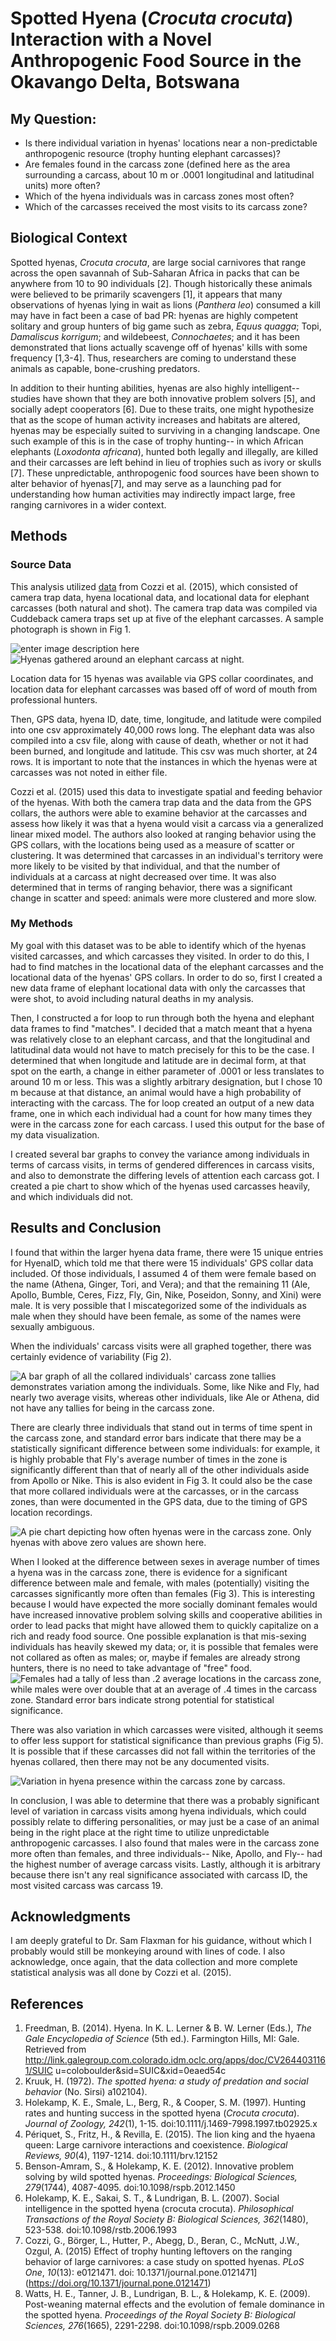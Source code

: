 ﻿# Spotted Hyena (*Crocuta crocuta*) Interaction with a Novel Anthropogenic Food Source in the Okavango Delta, Botswana

## My Question:

- Is there individual variation in hyenas' locations near a non-predictable anthropogenic resource (trophy hunting elephant carcasses)?
-  Are females found in the carcass zone (defined here as the area surrounding a carcass, about 10 m or .0001 longitudinal and latitudinal units) more often?
-  Which of the hyena individuals was in carcass zones most often?
- Which of the carcasses received the most visits to its carcass zone? 

## Biological Context
Spotted hyenas, *Crocuta crocuta*, are large social carnivores that range across the open savannah of Sub-Saharan Africa in packs that can be anywhere from 10 to 90 individuals [2]. Though historically these animals were believed to be primarily scavengers [1], it appears that many observations of hyenas lying in wait as lions (*Panthera leo*) consumed a kill may have in fact been a case of bad PR: hyenas are highly competent solitary and group hunters of big game such as zebra, *Equus quagga*; Topi, *Damaliscus korrigum*; and wildebeest, *Connochaetes*; and it has been demonstrated that lions actually scavenge off of hyenas' kills with some frequency [1,3-4]. Thus, researchers are coming to understand these animals as capable, bone-crushing predators. 

In addition to their hunting abilities, hyenas are also highly intelligent-- studies have shown that they are both innovative problem solvers [5], and socially adept cooperators [6]. Due to these traits, one might hypothesize that as the scope of human activity increases and habitats are altered, hyenas may be especially suited to surviving in a changing landscape. One such example of this is in the case of trophy hunting-- in which African elephants (*Loxodonta africana*), hunted both legally and illegally, are killed and their carcasses are left behind in lieu of trophies such as ivory or skulls [7].  These unpredictable, anthropogenic food sources have been shown to alter behavior of hyenas[7], and may serve as a launching pad for understanding how human activities may indirectly impact large, free ranging carnivores in a wider context. 

## Methods
### Source Data
This analysis utilized [data](https://datadryad.org/resource/doi:10.5061/dryad.78kn3) from Cozzi et al. (2015), which consisted of camera trap data, hyena locational data, and locational data for elephant carcasses (both natural and shot). The camera trap data was compiled via Cuddeback camera traps set up at five of the elephant carcasses. A sample photograph is shown in Fig 1. 

![enter image description here](https://lh3.googleusercontent.com/RwcVudgaxFo0xXepLkgw9zZ5xU6v7_FJOYt0gItGmjBxB3mPMjjjrC8zTPW65QM2j1T4MscESVg "Fig 1.")
![Hyenas gathered around an elephant carcass at night.](https://picasaweb.google.com/110232003716498184469/6687023313467056561#6687023312631279570 "Fig 1 ")

Location data for 15 hyenas was available via GPS collar coordinates, and location data for elephant carcasses was based off of word of mouth from professional hunters.

Then, GPS data, hyena ID, date, time, longitude, and latitude were compiled into one csv approximately 40,000 rows long. The elephant data was also compiled into a csv file, along with cause of death, whether or not it had been burned, and longitude and latitude. This csv was much shorter, at 24 rows. It is important to note that the instances in which the hyenas were at carcasses was not noted in either file. 

Cozzi et al. (2015) used this data to investigate spatial and feeding behavior of the hyenas. With both the camera trap data and the data from the GPS collars, the authors were able to examine behavior at the carcasses and assess how likely it was that a hyena would visit a carcass via a generalized linear mixed model. The authors also looked at ranging behavior using the GPS collars, with the locations being used as a measure of scatter or clustering.  It was determined that carcasses in an individual's territory were more likely to be visited by that individual, and that the number of individuals at a carcass at night decreased over time. It was also determined that in terms of ranging behavior, there was a significant change in scatter and speed: animals were more clustered and more slow. 

### My Methods
My goal with this dataset was to be able to identify which of the hyenas visited carcasses, and which carcasses they visited. In order to do this, I had to find matches in the locational data of the elephant carcasses and the locational data of the hyenas' GPS collars. In order to do so, first I created a new data frame of elephant locational data with only the carcasses that were shot, to avoid including natural deaths in my analysis. 

Then, I constructed a for loop to run through both the hyena and elephant data frames to find "matches". I decided that a match meant that a hyena was relatively close to an elephant carcass, and that the longitudinal and latitudinal data would not have to match precisely for this to be the case. I determined that when longitude and latitude are in decimal form, at that spot on the earth, a change in either parameter of .0001 or less translates to around 10 m or less. This was a slightly arbitrary designation, but I chose 10 m because at that distance, an animal would have a high probability of interacting with the carcass. The for loop created an output of a new data frame, one in which each individual had a count for how many times they were in the carcass zone for each carcass. I used this output for the base of my data visualization. 

I created several bar graphs to convey the variance among individuals in terms of carcass visits, in terms of gendered differences in carcass visits, and also to demonstrate the differing levels of attention each carcass got. I created a pie chart to show which of the hyenas used carcasses heavily, and which individuals did not.  

## Results and Conclusion
I found that within the larger hyena data frame, there were 15 unique entries for HyenaID, which told me that there were 15 individuals' GPS collar data included. Of those individuals, I assumed 4 of them were female based on the name (Athena, Ginger, Tori, and Vera); and that the remaining 11 (Ale, Apollo, Bumble, Ceres, Fizz, Fly, Gin, Nike, Poseidon, Sonny, and Xini) were male. It is very possible that I miscategorized some of the individuals as male when they should have been female, as some of the names were sexually ambiguous.

When the individuals' carcass visits were all graphed together, there was certainly evidence of variability (Fig 2).

![A bar graph of all the collared individuals' carcass zone tallies demonstrates variation among the individuals. Some, like Nike and Fly, had nearly two average visits, whereas other individuals, like Ale or Athena, did not have any tallies for being in the carcass zone. ](https://lh3.googleusercontent.com/gto33uhywV9XgNnfCR_Nzgj9ft_UvPGjNqYHOEclwv_ufvX2fFr49_qotX_AVacZx8fboY27ntg "Fig 2.")

There are clearly three individuals that stand out in terms of time spent in the carcass zone, and standard error bars indicate that there may be a statistically significant difference between some individuals: for example, it is highly probable that Fly's average number of times in the zone is significantly different than that of nearly all of the other individuals aside from Apollo or Nike. This is also evident in Fig 3.  It could also be the case that more collared individuals were at the carcasses, or in the carcass zones, than were documented in the GPS data, due to the timing of GPS location recordings. 

![A pie chart depicting how often hyenas were in the carcass zone. Only hyenas with above zero values are shown here. ](https://lh3.googleusercontent.com/cohChWaLp7NRUgPdfy-kVFraAAJvBMyE3e_-CghtSEzZRXS0p8GQu5Uie1_jEi32LkMLOGyk0VA "Fig 3.")

When I looked at the difference between sexes in average number of times a hyena was in the carcass zone, there is evidence for a significant difference between male and female, with males (potentially) visiting the carcasses significantly more often than females (Fig 3). This is interesting because I would have expected the more socially dominant females would have increased innovative problem solving skills and cooperative abilities in order to lead packs that might have allowed them to quickly capitalize on a rich and ready food source.  One possible explanation is that mis-sexing individuals has heavily skewed my data; or, it is possible that females were not collared as often as males; or, maybe if females are already strong hunters, there is no need to take advantage of "free" food. 
![Females had a tally of less than .2 average locations in the carcass zone, while males were over double that at an average of .4 times in the carcass zone. Standard error bars indicate strong potential for statistical significance. ](https://lh3.googleusercontent.com/UAOscxmii2w4_TMAabNgDgdBbu7PcM7PYK6H4tkP7IMz4iY0sq2mYbA9X8wOrzci1AIGjtCTPt4 "Fig 4.")


There was also variation in which carcasses were visited, although it seems to offer less support for statistical significance than previous graphs (Fig 5). It is possible that if these carcasses did not fall within the territories of the hyenas collared, then there may not be any documented visits.

![Variation in hyena presence within the carcass zone by carcass.](https://lh3.googleusercontent.com/d_pSE_KxpZRuktitCF92YUnylVbrr1LlW6x3TYFnxbeT7CmVra2Oa_BxR3fjnEH-xi2qlpDwIGQ "Fig 5.")

In conclusion, I was able to determine that there was a probably significant level of variation in carcass visits among hyena individuals, which could possibly relate to differing personalities, or may just be a case of an animal being in the right place at the right time to utilize unpredictable anthropogenic carcasses. I also found that males were in the carcass zone more often than females, and three individuals-- Nike, Apollo, and Fly-- had the highest number of average carcass visits.  Lastly, although it is arbitrary because there isn't any real significance associated with carcass ID, the most visited carcass was carcass 19. 

## Acknowledgments
I am deeply grateful to Dr. Sam Flaxman for his guidance, without which I probably would still be monkeying around with lines of code. I also acknowledge, once again, that the data collection and more complete statistical analysis was all done by Cozzi et al. (2015). 
## References
 1. Freedman, B. (2014). Hyena. In K. L. Lerner & B. W. 		   Lerner (Eds.), _The Gale Encyclopedia of Science_ (5th ed.). 		Farmington Hills, MI: Gale. Retrieved from http://link.galegroup.com.colorado.idm.oclc.org/apps/doc/CV2644031161/SUIC u=coloboulder&sid=SUIC&xid=0eaed54c
 2. Kruuk, H. (1972). _The spotted hyena: a study of predation and social behavior_ (No. Sirsi) a102104).
 3.  Holekamp, K. E., Smale, L., Berg, R., & Cooper, S. M. (1997). Hunting rates and hunting success in the spotted hyena (*Crocuta crocuta*). _Journal of Zoology,_ _242_(1), 1-15. doi:10.1111/j.1469-7998.1997.tb02925.x
 4. Périquet, S., Fritz, H., & Revilla, E. (2015). The lion king and the hyaena queen: Large carnivore interactions and coexistence. _Biological Reviews,_ _90_(4), 1197-1214. doi:10.1111/brv.12152
 5. Benson-Amram, S., & Holekamp, K. E. (2012). Innovative problem solving by wild spotted hyenas. _Proceedings: Biological Sciences,_ _279_(1744), 4087-4095. doi:10.1098/rspb.2012.1450
 6. Holekamp, K. E., Sakai, S. T., & Lundrigan, B. L. (2007). Social intelligence in the spotted hyena (crocuta crocuta). _Philosophical Transactions of the Royal Society B: Biological Sciences,_ _362_(1480), 523-538. doi:10.1098/rstb.2006.1993
 7. Cozzi, G., Börger, L., Hutter, P., Abegg, D., Beran, C., McNutt, J.W., Ozgul, A. (2015) Effect of trophy hunting leftovers on the ranging behavior of large carnivores: a case study on spotted hyenas. *PLoS One*, *10*(13): e0121471. doi: 10.1371/journal.pone.0121471](https://doi.org/10.1371/journal.pone.0121471) 
 8.  Watts, H. E., Tanner, J. B., Lundrigan, B. L., & Holekamp, K. E. (2009). Post-weaning maternal effects and the evolution of female dominance in the spotted hyena. _Proceedings of the Royal Society B: Biological Sciences,_ _276_(1665), 2291-2298. doi:10.1098/rspb.2009.0268

